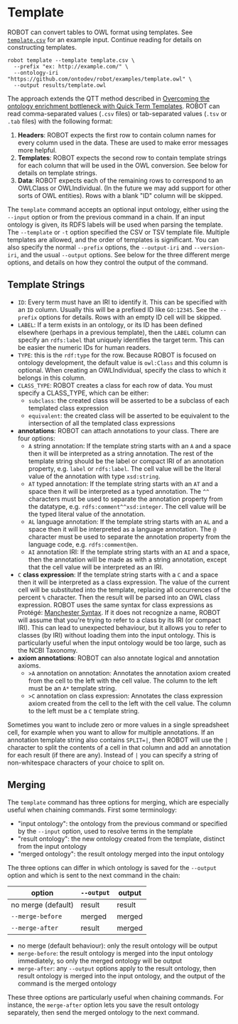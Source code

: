 # Template

ROBOT can convert tables to OWL format using templates. See <a href="/examples/template/template.csv" target="_blank">`template.csv`</a> for an example input. Continue reading for details on constructing templates.

    robot template --template template.csv \
      --prefix "ex: http://example.com/" \
      --ontology-iri "https://github.com/ontodev/robot/examples/template.owl" \
      --output results/template.owl

The approach extends the QTT method described in <a href="http://dx.doi.org/10.3233/AO-2011-0086" target="_blank">Overcoming the ontology enrichment bottleneck with Quick Term Templates</a>. ROBOT can read comma-separated values (`.csv` files) or tab-separated values (`.tsv` or `.tab` files) with the following format:

1. **Headers**: ROBOT expects the first row to contain column names for every column used in the data. These are used to make error messages more helpful.
2. **Templates**: ROBOT expects the second row to contain template strings for each column that will be used in the OWL conversion. See below for details on template strings.
3. **Data**: ROBOT expects each of the remaining rows to correspond to an OWLClass or OWLIndividual. (In the future we may add support for other sorts of OWL entities). Rows with a blank "ID" column will be skipped.

The `template` command accepts an optional input ontology, either using the `--input` option or from the previous command in a chain. If an input ontology is given, its RDFS labels will be used when parsing the template. The `--template` or `-t` option specified the CSV or TSV template file. Multiple templates are allowed, and the order of templates is significant. You can also specify the normal `--prefix` options, the `--output-iri` and `--version-iri`, and the usual `--output` options. See below for the three different merge options, and details on how they control the output of the command.


## Template Strings

- `ID`: Every term must have an IRI to identify it. This can be specified with an `ID` column. Usually this will be a prefixed ID like `GO:12345`. See the `--prefix` options for details. Rows with an empty ID cell will be skipped.
- `LABEL`: If a term exists in an ontology, or its ID has been defined elsewhere (perhaps in a previous template), then the `LABEL` column can specify an `rdfs:label` that uniquely identifies the target term. This can be easier the numeric IDs for human readers.
- `TYPE`: this is the `rdf:type` for the row. Because ROBOT is focused on ontology development, the default value is `owl:Class` and this column is optional. When creating an OWLIndividual, specify the class to which it belongs in this column.
- `CLASS_TYPE`: ROBOT creates a class for each row of data. You must specify a CLASS_TYPE, which can be either:
    - `subclass`: the created class will be asserted to be a subclass of each templated class expression
    - `equivalent`: the created class will be asserted to be equivalent to the intersection of all the templated class expressions
- **annotations**: ROBOT can attach annotations to your class. There are four options:
    - `A` string annotation: If the template string starts with an `A` and a space then it will be interpreted as a string annotation. The rest of the template string should be the label or compact IRI of an annotation property, e.g. `label` or `rdfs:label`. The cell value will be the literal value of the annotation with type `xsd:string`.
    - `AT` typed annotation: If the template string starts with an `AT` and a space then it will be interpreted as a typed annotation. The `^^` characters must be used to separate the annotation property from the datatype, e.g. `rdfs:comment^^xsd:integer`. The cell value will be the typed literal value of the annotation.
    - `AL` language annotation: If the template string starts with an `AL` and a space then it will be interpreted as a language annotation. The `@` character must be used to separate the annotation property from the language code, e.g. `rdfs:comment@en`.
    - `AI` annotation IRI: If the template string starts with an `AI` and a space, then the annotation will be made as with a string annotation, except that the cell value will be interpreted as an IRI.
- `C` **class expression**: If the template string starts with a `C` and a space then it will be interpreted as a class expression. The value of the current cell will be substituted into the template, replacing all occurrences of the percent `%` character. Then the result will be parsed into an OWL class expression. ROBOT uses the same syntax for class expressions as Protégé: <a href="http://www.w3.org/2007/OWL/wiki/ManchesterSyntax" target="_blank">Manchester Syntax</a>. If it does not recognize a name, ROBOT will assume that you're trying to refer to a class by its IRI (or compact IRI). This can lead to unexpected behaviour, but it allows you to refer to classes (by IRI) without loading them into the input ontology. This is particularly useful when the input ontology would be too large, such as the NCBI Taxonomy.
- **axiom annotations**: ROBOT can also annotate logical and annotation axioms.
    - `>A` annotation on annotation: Annotates the annotation axiom created from the cell to the left with the cell value. The column to the left must be an `A*` template string.
    - `>C` annotation on class expression: Annotates the class expression axiom created from the cell to the left with the cell value. The column to the left must be a `C` template string.

Sometimes you want to include zero or more values in a single spreadsheet cell, for example when you want to allow for multiple annotations. If an annotation template string also contains `SPLIT=|`, then ROBOT will use the `|` character to split the contents of a cell in that column and add an annotation for each result (if there are any). Instead of `|` you can specify a string of non-whitespace characters of your choice to split on.


## Merging

The `template` command has three options for merging, which are especially useful when chaining commands. First some terminology:

- "input ontology": the ontology from the previous command or specified by the `--input` option, used to resolve terms in the template
- "result ontology": the new ontology created from the template, distinct from the input ontology
- "merged ontology": the result ontology merged into the input ontology

The three options can differ in which ontology is saved for the `--output` option and which is sent to the next command in the chain:

option             | `--output` | output
-------------------|------------|-------
no merge (default) | result     | result
`--merge-before`   | merged     | merged
`--merge-after`    | result     | merged

- no merge (default behaviour): only the result ontology will be output
- `merge-before`: the result ontology is merged into the input ontology immediately, so only the merged ontology will be output
- `merge-after`: any `--output` options apply to the result ontology, then result ontology is merged into the input ontology, and the output of the command is the merged ontology

These three options are particularly useful when chaining commands. For instance, the `merge-after` option lets you save the result ontology separately, then send the merged ontology to the next command.
